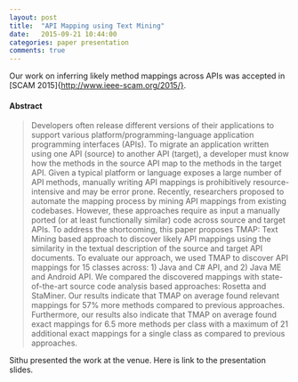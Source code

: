 ```yaml
---
layout: post
title:  "API Mapping using Text Mining"
date:   2015-09-21 10:44:00
categories: paper presentation
comments: true
---
```


Our work on inferring likely method mappings across APIs was accepted in [SCAM 2015]{http://www.ieee-scam.org/2015/}. 

#### Abstract

>Developers often release different versions of their applications to support various platform/programming-language application programming interfaces (APIs). To migrate an application written using one API (source) to another API (target), a developer must know how the methods in the source API map to the methods in the target API. Given a typical platform or language exposes a large number of API methods, manually writing API mappings is prohibitively resource-intensive and may be error prone. Recently, researchers proposed to automate the mapping process by mining API mappings from existing codebases. However, these approaches require as input a manually ported (or at least functionally similar) code across source and target APIs. To address the shortcoming, this paper proposes TMAP: Text Mining based approach to discover likely API mappings using the similarity in the textual description of the source and target API documents. To evaluate our approach, we used TMAP to discover API mappings for 15 classes across: 1) Java and C# API, and 2) Java ME and Android API. We compared the discovered mappings with state-of-the-art source code analysis based approaches: Rosetta and StaMiner. Our results indicate that TMAP on average found relevant mappings for 57% more methods compared to previous approaches. Furthermore, our results also indicate that TMAP on average found exact mappings for 6.5 more methods per class with a maximum of 21 additional exact mappings for a single class as compared to previous approaches.


Sithu presented the work at the venue. Here is link to the presentation slides.


